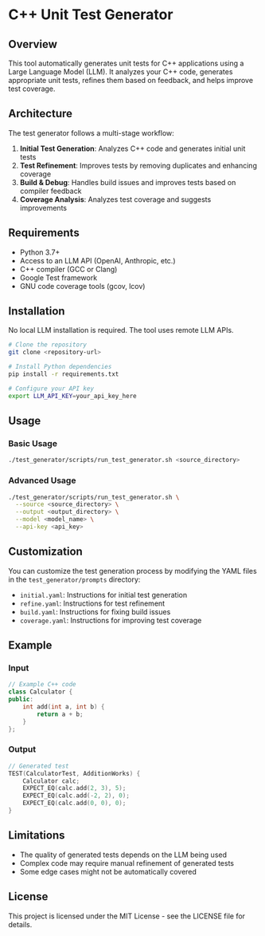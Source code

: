 # C++ Unit Test Generator

## Overview
This tool automatically generates unit tests for C++ applications using a Large Language Model (LLM). It analyzes your C++ code, generates appropriate unit tests, refines them based on feedback, and helps improve test coverage.

## Architecture
The test generator follows a multi-stage workflow:
1. **Initial Test Generation**: Analyzes C++ code and generates initial unit tests
2. **Test Refinement**: Improves tests by removing duplicates and enhancing coverage
3. **Build & Debug**: Handles build issues and improves tests based on compiler feedback
4. **Coverage Analysis**: Analyzes test coverage and suggests improvements

## Requirements
- Python 3.7+
- Access to an LLM API (OpenAI, Anthropic, etc.)
- C++ compiler (GCC or Clang)
- Google Test framework
- GNU code coverage tools (gcov, lcov)

## Installation
No local LLM installation is required. The tool uses remote LLM APIs.

```bash
# Clone the repository
git clone <repository-url>

# Install Python dependencies
pip install -r requirements.txt

# Configure your API key
export LLM_API_KEY=your_api_key_here
```

## Usage

### Basic Usage
```bash
./test_generator/scripts/run_test_generator.sh <source_directory>
```

### Advanced Usage
```bash
./test_generator/scripts/run_test_generator.sh \
  --source <source_directory> \
  --output <output_directory> \
  --model <model_name> \
  --api-key <api_key>
```

## Customization
You can customize the test generation process by modifying the YAML files in the `test_generator/prompts` directory:
- `initial.yaml`: Instructions for initial test generation
- `refine.yaml`: Instructions for test refinement
- `build.yaml`: Instructions for fixing build issues
- `coverage.yaml`: Instructions for improving test coverage

## Example

### Input
```cpp
// Example C++ code
class Calculator {
public:
    int add(int a, int b) {
        return a + b;
    }
};
```

### Output
```cpp
// Generated test
TEST(CalculatorTest, AdditionWorks) {
    Calculator calc;
    EXPECT_EQ(calc.add(2, 3), 5);
    EXPECT_EQ(calc.add(-2, 2), 0);
    EXPECT_EQ(calc.add(0, 0), 0);
}
```

## Limitations
- The quality of generated tests depends on the LLM being used
- Complex code may require manual refinement of generated tests
- Some edge cases might not be automatically covered

## License
This project is licensed under the MIT License - see the LICENSE file for details.